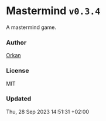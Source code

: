 # Mastermind `v0.3.4`

A mastermind game.

### Author

[Orkan](https://github.com/orkan)

### License

MIT

### Updated

Thu, 28 Sep 2023 14:51:31 +02:00
